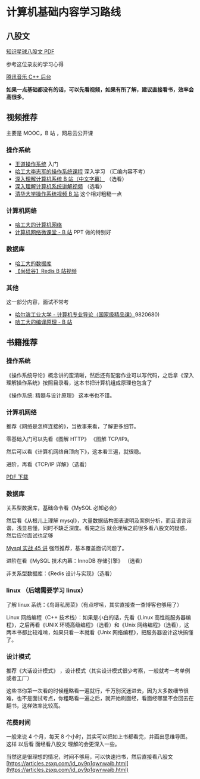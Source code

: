 # 计算机基础内容学习路线
## 八股文

[知识星球八股文 PDF](https://t.zsxq.com/V33vjYN)

参考这位录友的学习心得

[腾讯音乐 C++ 后台](https://t.zsxq.com/02zVfMr7Y)

**如果一点基础都没有的话，可以先看视频，如果有所了解，建议直接看书，效率会高很多**。

## 视频推荐

主要是 MOOC，B 站 ，网易云公开课

### 操作系统

-   [王道操作系统](https://www.bilibili.com/video/BV1YE411D7nH) 入门
-   [哈工大李志军的操作系统课程](https://www.icourse163.org/course/HIT-1002531008#/info) 深入学习 （汇编内容不考）
-   [深入理解计算机系统 B 站（中文字幕）](https://www.bilibili.com/video/BV1iW411d7hd) （选看）
-   [深入理解计算机系统讲解视频](https://www.bilibili.com/video/BV1cD4y1D7uR) （选看）
-   [清华大学操作系统视频 B 站](https://www.bilibili.com/video/BV1js411b7vg?from=search&seid=2361361014547524697) 这个相对粗糙一点

### 计算机网络

-   [哈工大的计算机网络](https://www.icourse163.org/course/hit-154005)
-   [计算机网络微课堂 - B 站](https://www.bilibili.com/video/BV1c4411d7jb?p=1) PPT 做的特别好

### 数据库

-   [哈工大的数据库](https://www.bilibili.com/video/av70279349/)
-   [【尚硅谷】Redis B 站视频](https://www.bilibili.com/video/BV1Rv41177Af?p=4)

### 其他

这一部分内容，面试不常考

-   [哈尔滨工业大学 - 计算机专业导论（国家级精品课）](https://www.bilibili.com/video/av59820680)9820680)
-   [哈工大的编译原理 - B 站](https://www.bilibili.com/video/BV1zW411t7YE?p=1)

## 书籍推荐

### 操作系统

《操作系统导论》概念讲的蛮清晰，然后还有配套作业可以写代码，之后拿《深入理解操作系统》按照目录看，这本书把计算机组成原理也包含了

《操作系统: 精髓与设计原理》 这本书也不错。

### 计算机网络

推荐《网络是怎样连接的》，当故事来看，了解更多细节。

零基础入门可以先看《图解 HTTP》 《图解 TCP/IP》。

然后可以看《计算机网络自顶向下》，这本看三遍，就很稳。

进阶，再看《TCP/IP 详解》（选看）

[PDF 下载](https://t.zsxq.com/mEeii6M)

### 数据库

关系型数据库，基础命令看《MySQL 必知必会》

然后看《从根儿上理解 mysql》，大量数据结构图表说明及案例分析，而且语言诙谐，浅显易懂，同时不缺乏深度。看完之后 就会理解之前很多看八股文的疑惑，然后应付面试也足够

[Mysql 实战 45 讲](https://t.zsxq.com/fMbMniE) 强烈推荐，基本覆盖面试问题了。

进阶在看《MySQL 技术内幕：InnoDB 存储引擎》 （选看）

非关系型数据库：《Redis 设计与实现》（选看）

### linux （后端需要学习 linux）

了解 linux 系统：《鸟哥私房菜》（有点啰嗦，其实直接查一查博客也够用了）

Linux 网络编程（C++ 技术栈）：如果是小白的话，先看《Linux 高性能服务器编程》，之后再看《UNIX 环境高级编程》（选看）和《Unix 网络编程》（选看），这两本书都比较难啃，如果只看一本就看《Unix 网络编程》，把服务器设计这块搞懂了。

### 设计模式

推荐《大话设计模式》 ，设计模式（其实设计模式很少考察，一般就考一考单例或者工厂）

这些书你第一次看的时候粗略看一遍就行，千万别沉迷进去，因为大多数细节很难，也不是面试考点，你粗略看一遍之后，就开始刷面经，看面经哪里不会回去在翻书，这样效率比较高。

### 花费时间

一般来说 4 个月，每天 8 个小时，其实可以把如上书都看完，并画出思维导图。 这样 以后看 面经看八股文 理解的会更深入一些。

当然这是很理想的情况，时间不够用，可以快速扫书，然后直接看八股文 
 [https://articles.zsxq.com/id_pv9p1qwnwaib.html](https://articles.zsxq.com/id_pv9p1qwnwaib.html)
